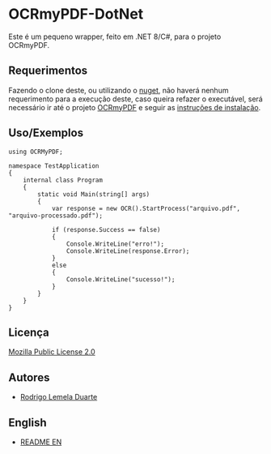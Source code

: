 # OCRmyPDF-DotNet
Este é um pequeno wrapper, feito em .NET 8/C#, para o projeto OCRmyPDF.

## Requerimentos
Fazendo o clone deste, ou utilizando o [nuget](https://www.nuget.org/packages/OCRmyPDF-DotNet/1.0.0), não haverá nenhum requerimento para a execução deste, caso queira refazer o executável, será necessário ir até o projeto [OCRmyPDF](https://github.com/ocrmypdf/OCRmyPDF) e seguir as [instruções de instalação](https://ocrmypdf.readthedocs.io/en/latest/installation.html).

## Uso/Exemplos
```dotnet
using OCRMyPDF;

namespace TestApplication
{
    internal class Program
    {
        static void Main(string[] args)
        {
            var response = new OCR().StartProcess("arquivo.pdf", "arquivo-processado.pdf");

            if (response.Success == false)
            {
                Console.WriteLine("erro!");
                Console.WriteLine(response.Error);
            }
            else
            {
                Console.WriteLine("sucesso!");
            }
        }
    }
}
```

## Licença
[Mozilla Public License 2.0](https://github.com/rodrigo-lemela-duarte/OCRmyPDF-DotNet/blob/main/LICENSE)

## Autores
- [Rodrigo Lemela Duarte](https://github.com/rodrigo-lemela-duarte)

## English
- [README EN](https://github.com/rodrigo-lemela-duarte/OCRmyPDF-DotNet/blob/main/README-en.md)

